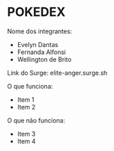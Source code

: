 # POKEDEX

Nome dos integrantes: 
- Evelyn Dantas
- Fernanda Alfonsi
- Wellington de Brito

Link do Surge: elite-anger.surge.sh

O que funciona:
- Item 1
- Item 2

O que não funciona: 
- Item 3
- Item 4
